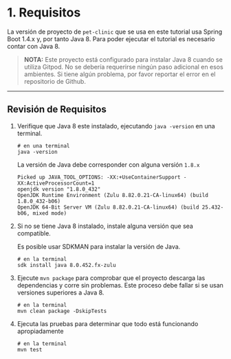# 1. Requisitos

La versión de proyecto de `pet-clinic` que se usa en este tutorial usa Spring Boot 1.4.x y, por tanto Java 8.
Para poder ejecutar el tutorial es necesario contar con Java 8.

> **NOTA:** Este proyecto está configurado para instalar Java 8 cuando se utiliza Gitpod. No se debería requerirse ningún paso adicional en esos ambientes. Si tiene algún problema, por favor reportar el error en el repositorio de Github.

---

## Revisión de Requisitos

1. Verifique que Java 8 este instalado, ejecutando `java -version` en una terminal. 

    ```
    # en una terminal
    java -version
    ```

    La versión de Java debe corresponder con alguna versión `1.8.x`

    
    ```
    Picked up JAVA_TOOL_OPTIONS: -XX:+UseContainerSupport -XX:ActiveProcessorCount=1
    openjdk version "1.8.0_432"
    OpenJDK Runtime Environment (Zulu 8.82.0.21-CA-linux64) (build 1.8.0_432-b06)
    OpenJDK 64-Bit Server VM (Zulu 8.82.0.21-CA-linux64) (build 25.432-b06, mixed mode)
    ```

2. Si no se tiene Java 8 instalado, instale alguna versión que sea compatible. 
    
    Es posible usar SDKMAN para instalar la versión de Java.

    ```
    # en la terminal
    sdk install java 8.0.452.fx-zulu 
    ```

2. Ejecute `mvn package` para comprobar que el proyecto descarga las dependencias y corre sin problemas. Este proceso debe fallar si se usan versiones superiores a Java 8.

    ```
    # en la terminal
    mvn clean package -DskipTests
    ```

3. Ejecuta las pruebas para determinar que todo está funcionando apropiadamente

    ```
    # en la terminal
    mvn test
    ```

